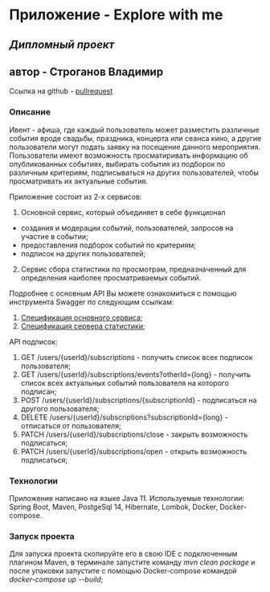 # **Приложение - Explore with me**
## _Дипломный проект_
## автор - Строганов Владимир

Ссылка на github - [pullrequest](https://github.com/StroganovV/java-explore-with-me-1/pull/1)

### Описание
  Ивент - афиша, где каждый пользователь может разместить различные события вроде свадьбы, 
праздника, концерта или сеанса кино, а другие пользователи могут подать заявку на посещение данного мероприятия.
  Пользователи имеют возможность просматиривать информацию об опубликованных событиях, выбирать события из подборок 
по различным критериям, подписываться на других пользователей, чтобы просматривать их актуальные события. 

  Приложение состоит из 2-х сервисов:
1. Основной сервис, который объединяет в себе функционал  
 - создания и модерации событий, пользователей, запросов на участие в событии;
 - предоставления подборок событий по критериям;
 - подписок на других пользователей;
2. Сервис сбора статистики по просмотрам, предназначенный для определения наиболее просматриваемых событий.

Подробнее с основным API Вы можете ознакомиться с помощью инструмента Swagger по следующим ссылкам:
 1) [Спецификация основного сервиса](https://raw.githubusercontent.com/yandex-praktikum/java-explore-with-me/main/ewm-main-service-spec.json);
 2) [Спецификация сервера статистики](https://raw.githubusercontent.com/yandex-praktikum/java-explore-with-me/main/ewm-stats-service-spec.json);
 
API подписок:
1. GET /users/{userId}/subscriptions - получить список всех подписок пользователя;
2. GET /users/{userId}/subscriptions/events?otherId={long} - получить список всех актуальных событий пользователя на которого подписан;
3. POST /users/{userId}/subscriptions/{subscriptionId} - подписаться на другого пользователя;
4. DELETE /users/{userId}/subscriptions?subscriptionId={long} - отписаться от пользователя;
5. PATCH /users/{userId}/subscriptions/close - закрыть возможность подписаться;
6. PATCH /users/{userId}/subscriptions/open - открыть возможность подписаться;

### Технологии
  Приложение написано на языке Java 11.
  Используемые технологии: Spring Boot, Maven, PostgeSql 14, Hibernate, Lombok, Docker, Docker-compose.
    
### Запуск проекта
Для запуска проекта скопируйте его в свою IDE c подключенным плагином Maven,
в терминале запустите команду *_mvn clean package_* и после упаковки запустите с помощью Docker-compose командой *_docker-compose up --build_*;

